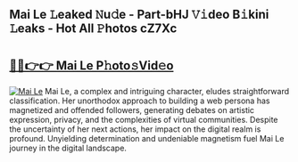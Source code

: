 ## Mai Le 𝙻eaked 𝙽u𝚍e - Part-bHJ 𝚅𝚒deo B𝚒kini 𝙻eaks - Hot All 𝙿hotos cZ7Xc

# <h2><a href="http://ld3sny.urlbe.top/?page=Mai+Le">🔗🔗👉👉 Mai Le P𝚑oto𝚜Vid𝚎o</a></h2>

[![Mai Le](https://i.imgur.com/eBuTRDB.gif)](http://ld3sny.urlbe.top/?page=Mai+Le)
Mai Le, a complex and intriguing character, eludes straightforward classification. Her unorthodox approach to building a web persona has magnetized and offended followers, generating debates on artistic expression, privacy, and the complexities of virtual communities. Despite the uncertainty of her next actions, her impact on the digital realm is profound. Unyielding determination and undeniable magnetism fuel Mai Le journey in the digital landscape.
